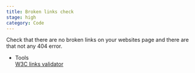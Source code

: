 ```yaml
---
title: Broken links check
stage: high
category: Code
---
```

Check that there are no broken links on your websites page and there are that not any 404 error.

* Tools <br>
[W3C links validator](https://validator.w3.org/checklink) <br>

